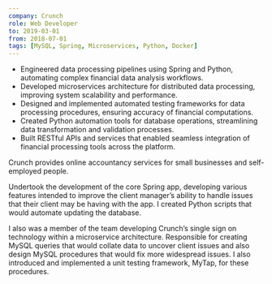 ```yaml
---
company: Crunch
role: Web Developer
to: 2019-03-01
from: 2018-07-01
tags: [MySQL, Spring, Microservices, Python, Docker]
---
```


<!--action-points-->

- Engineered data processing pipelines using Spring and Python, automating complex financial data analysis workflows.
- Developed microservices architecture for distributed data processing, improving system scalability and performance.
- Designed and implemented automated testing frameworks for data processing procedures, ensuring accuracy of financial computations.
- Created Python automation tools for database operations, streamlining data transformation and validation processes.
- Built RESTful APIs and services that enabled seamless integration of financial processing tools across the platform.

<!--prose-->

Crunch provides online accountancy services for small businesses and self-employed people.

Undertook the development of the core Spring app, developing various features intended to improve the client manager’s ability to handle issues that their client may be having with the app. I created Python scripts that would automate updating the database.

I also was a member of the team developing Crunch’s single sign on technology within a microservice architecture. Responsible for creating MySQL queries that would collate data to uncover client issues and also design MySQL procedures that would fix more widespread issues. I also introduced and implemented a unit testing framework, MyTap, for these procedures.
